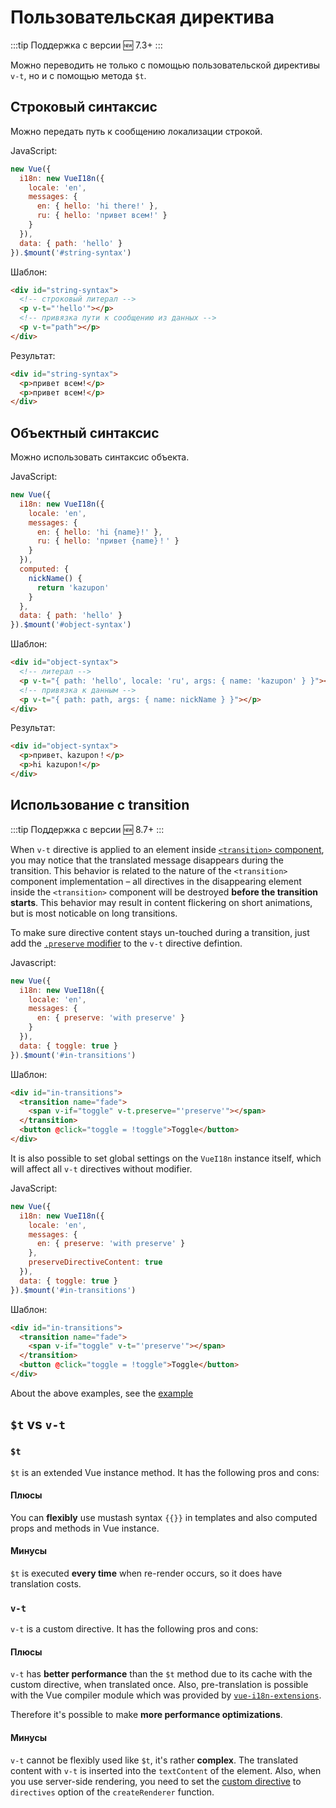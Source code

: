 # Пользовательская директива

:::tip Поддержка с версии
:new: 7.3+
:::

Можно переводить не только с помощью пользовательской директивы `v-t`, но и с помощью метода `$t`.

## Строковый синтаксис

Можно передать путь к сообщению локализации строкой.

JavaScript:

```js
new Vue({
  i18n: new VueI18n({
    locale: 'en',
    messages: {
      en: { hello: 'hi there!' },
      ru: { hello: 'привет всем!' }
    }
  }),
  data: { path: 'hello' }
}).$mount('#string-syntax')
```

Шаблон:

```html
<div id="string-syntax">
  <!-- строковый литерал -->
  <p v-t="'hello'"></p>
  <!-- привязка пути к сообщению из данных -->
  <p v-t="path"></p>
</div>
```

Результат:

```html
<div id="string-syntax">
  <p>привет всем!</p>
  <p>привет всем!</p>
</div>
```

## Объектный синтаксис

Можно использовать синтаксис объекта.

JavaScript:

```js
new Vue({
  i18n: new VueI18n({
    locale: 'en',
    messages: {
      en: { hello: 'hi {name}!' },
      ru: { hello: 'привет {name}！' }
    }
  }),
  computed: {
    nickName() {
      return 'kazupon'
    }
  },
  data: { path: 'hello' }
}).$mount('#object-syntax')
```

Шаблон:

```html
<div id="object-syntax">
  <!-- литерал -->
  <p v-t="{ path: 'hello', locale: 'ru', args: { name: 'kazupon' } }"></p>
  <!-- привязка к данным -->
  <p v-t="{ path: path, args: { name: nickName } }"></p>
</div>
```

Результат:

```html
<div id="object-syntax">
  <p>привет、kazupon！</p>
  <p>hi kazupon!</p>
</div>
```

## Использование с transition

:::tip Поддержка с версии
:new: 8.7+
:::

When `v-t` directive is applied to an element inside [`<transition>` component](https://ru.vuejs.org/v2/api/#transition), you may notice that the translated message disappears during the transition. This behavior is related to the nature of the `<transition>` component implementation – all directives in the disappearing element inside the `<transition>` component will be destroyed **before the transition starts**. This behavior may result in content flickering on short animations, but is most noticable on long transitions.

To make sure directive content stays un-touched during a transition, just add the [`.preserve` modifier](../api/#v-t) to the `v-t` directive defintion.

Javascript:

```js
new Vue({
  i18n: new VueI18n({
    locale: 'en',
    messages: {
      en: { preserve: 'with preserve' }
    }
  }),
  data: { toggle: true }
}).$mount('#in-transitions')
```

Шаблон:

```html
<div id="in-transitions">
  <transition name="fade">
    <span v-if="toggle" v-t.preserve="'preserve'"></span>
  </transition>
  <button @click="toggle = !toggle">Toggle</button>
</div>
```

It is also possible to set global settings on the `VueI18n` instance itself, which will affect all `v-t` directives without modifier.

JavaScript:

```js
new Vue({
  i18n: new VueI18n({
    locale: 'en',
    messages: {
      en: { preserve: 'with preserve' }
    },
    preserveDirectiveContent: true
  }),
  data: { toggle: true }
}).$mount('#in-transitions')
```

Шаблон:

```html
<div id="in-transitions">
  <transition name="fade">
    <span v-if="toggle" v-t="'preserve'"></span>
  </transition>
  <button @click="toggle = !toggle">Toggle</button>
</div>
```

About the above examples, see the [example](https://github.com/kazupon/vue-i18n/tree/dev/examples/directive)

## `$t` vs `v-t`

### `$t`

`$t` is an extended Vue instance method. It has the following pros and cons:

#### Плюсы

You can **flexibly** use mustash syntax `{{}}` in templates and also computed props and methods in Vue instance.

#### Минусы

`$t` is executed **every time** when re-render occurs, so it does have translation costs.

### `v-t`

`v-t` is a custom directive. It has the following pros and cons:

#### Плюсы

`v-t` has **better performance** than the `$t` method due to its cache with the custom directive, when translated once. Also, pre-translation is possible with the Vue compiler module which was provided by [`vue-i18n-extensions`](https://github.com/kazupon/vue-i18n-extensions).

Therefore it's possible to make **more performance optimizations**.

#### Минусы

`v-t` cannot be flexibly used like `$t`, it's rather **complex**. The translated content with `v-t` is inserted into the `textContent` of the element. Also, when you use server-side rendering, you need to set the [custom directive](https://github.com/kazupon/vue-i18n-extensions#directive-v-t-custom-directive-for-server-side) to `directives` option of the `createRenderer` function.
